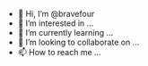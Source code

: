 - 👋 Hi, I’m @bravefour
- 👀 I’m interested in ...
- 🌱 I’m currently learning ...
- 💞️ I’m looking to collaborate on ...
- 📫 How to reach me ...

<!---
bravefour/bravefour is a ✨ special ✨ repository because its `README.md` (this file) appears on your GitHub profile.
You can click the Preview link to take a look at your changes.
--->
